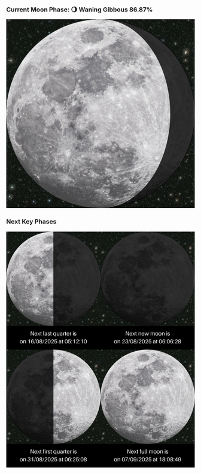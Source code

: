 ### Current Moon Phase: 🌖 Waning Gibbous 86.87%
![Moon Phase](moonphase.png)
### Next Key Phases
![Gallery](gallery.png)